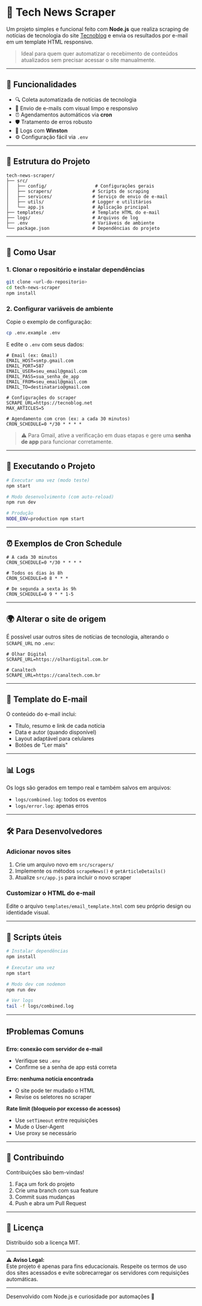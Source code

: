 
# 🤖 Tech News Scraper

Um projeto simples e funcional feito com **Node.js** que realiza scraping de notícias de tecnologia do site
[Tecnoblog](https://tecnoblog.net) e envia os resultados por e-mail em um template HTML responsivo.

> Ideal para quem quer automatizar o recebimento de conteúdos atualizados sem precisar acessar o site manualmente.

---

## 🔧 Funcionalidades

- 🔍 Coleta automatizada de notícias de tecnologia
- 📩 Envio de e-mails com visual limpo e responsivo
- ⏰ Agendamentos automáticos via **cron**
- 🛡️ Tratamento de erros robusto
- 📜 Logs com **Winston**
- ⚙️ Configuração fácil via `.env`

---

## 📁 Estrutura do Projeto

```
tech-news-scraper/
├── src/
│   ├── config/                  # Configurações gerais
│   ├── scrapers/               # Scripts de scraping
│   ├── services/               # Serviço de envio de e-mail
│   ├── utils/                  # Logger e utilitários
│   └── app.js                  # Aplicação principal
├── templates/                  # Template HTML do e-mail
├── logs/                       # Arquivos de log
├── .env                        # Variáveis de ambiente
└── package.json                # Dependências do projeto
```

---

## 🚀 Como Usar

### 1. Clonar o repositório e instalar dependências

```bash
git clone <url-do-repositorio>
cd tech-news-scraper
npm install
```

### 2. Configurar variáveis de ambiente

Copie o exemplo de configuração:

```bash
cp .env.example .env
```

E edite o `.env` com seus dados:

```env
# Email (ex: Gmail)
EMAIL_HOST=smtp.gmail.com
EMAIL_PORT=587
EMAIL_USER=seu_email@gmail.com
EMAIL_PASS=sua_senha_de_app
EMAIL_FROM=seu_email@gmail.com
EMAIL_TO=destinatario@gmail.com

# Configurações do scraper
SCRAPE_URL=https://tecnoblog.net
MAX_ARTICLES=5

# Agendamento com cron (ex: a cada 30 minutos)
CRON_SCHEDULE=0 */30 * * * *
```

> ⚠️ Para Gmail, ative a verificação em duas etapas e gere uma **senha de app** para funcionar corretamente.

---

## 🎯 Executando o Projeto

```bash
# Executar uma vez (modo teste)
npm start

# Modo desenvolvimento (com auto-reload)
npm run dev

# Produção
NODE_ENV=production npm start
```

---

## ⏰ Exemplos de Cron Schedule

```env
# A cada 30 minutos
CRON_SCHEDULE=0 */30 * * * *

# Todos os dias às 8h
CRON_SCHEDULE=0 8 * * *

# De segunda a sexta às 9h
CRON_SCHEDULE=0 9 * * 1-5
```

---

## 🌍 Alterar o site de origem

É possível usar outros sites de notícias de tecnologia, alterando o `SCRAPE_URL` no `.env`:

```env
# Olhar Digital
SCRAPE_URL=https://olhardigital.com.br

# Canaltech
SCRAPE_URL=https://canaltech.com.br
```

---

## 💌 Template do E-mail

O conteúdo do e-mail inclui:

- Título, resumo e link de cada notícia
- Data e autor (quando disponível)
- Layout adaptável para celulares
- Botões de "Ler mais"

---

## 📊 Logs

Os logs são gerados em tempo real e também salvos em arquivos:

- `logs/combined.log`: todos os eventos
- `logs/error.log`: apenas erros

---

## 🛠️ Para Desenvolvedores

### Adicionar novos sites

1. Crie um arquivo novo em `src/scrapers/`
2. Implemente os métodos `scrapeNews()` e `getArticleDetails()`
3. Atualize `src/app.js` para incluir o novo scraper

### Customizar o HTML do e-mail

Edite o arquivo `templates/email_template.html` com seu próprio design ou identidade visual.

---

## 🧩 Scripts úteis

```bash
# Instalar dependências
npm install

# Executar uma vez
npm start

# Modo dev com nodemon
npm run dev

# Ver logs
tail -f logs/combined.log
```

---

## ❗Problemas Comuns

**Erro: conexão com servidor de e-mail**

- Verifique seu `.env`
- Confirme se a senha de app está correta

**Erro: nenhuma notícia encontrada**

- O site pode ter mudado o HTML
- Revise os seletores no scraper

**Rate limit (bloqueio por excesso de acessos)**

- Use `setTimeout` entre requisições
- Mude o User-Agent
- Use proxy se necessário

---

## 🤝 Contribuindo

Contribuições são bem-vindas!

1. Faça um fork do projeto  
2. Crie uma branch com sua feature  
3. Commit suas mudanças  
4. Push e abra um Pull Request

---

## 📄 Licença

Distribuído sob a licença MIT.  

---

⚠️ **Aviso Legal:**  
Este projeto é apenas para fins educacionais. Respeite os termos de uso dos sites acessados e evite sobrecarregar os servidores com requisições automáticas.

---

Desenvolvido com Node.js e curiosidade por automações 🚀
